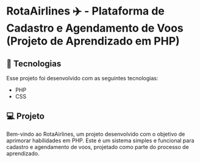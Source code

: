 # RotaAirlines ✈️ - Plataforma de Cadastro e Agendamento de Voos (Projeto de Aprendizado em PHP)

## :test_tube: Tecnologias 
Esse projeto foi desenvolvido com as seguintes tecnologias:
* PHP
* CSS

## :computer: Projeto

Bem-vindo ao RotaAirlines, um projeto desenvolvido com o objetivo de aprimorar habilidades em PHP. Este é um sistema simples e funcional para cadastro e agendamento de voos, projetado como parte do processo de aprendizado.




